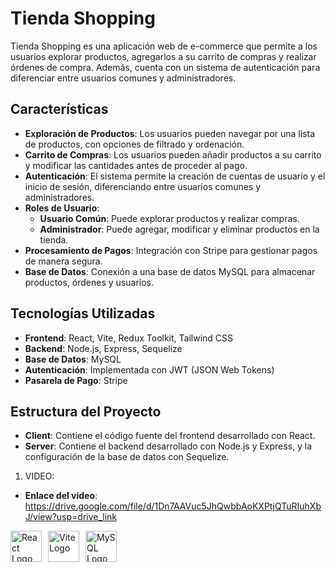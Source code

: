 # Tienda Shopping

Tienda Shopping es una aplicación web de e-commerce que permite a los usuarios explorar productos, agregarlos a su carrito de compras y realizar órdenes de compra. Además, cuenta con un sistema de autenticación para diferenciar entre usuarios comunes y administradores.

## Características

- **Exploración de Productos**: Los usuarios pueden navegar por una lista de productos, con opciones de filtrado y ordenación.
- **Carrito de Compras**: Los usuarios pueden añadir productos a su carrito y modificar las cantidades antes de proceder al pago.
- **Autenticación**: El sistema permite la creación de cuentas de usuario y el inicio de sesión, diferenciando entre usuarios comunes y administradores.
- **Roles de Usuario**:
  - **Usuario Común**: Puede explorar productos y realizar compras.
  - **Administrador**: Puede agregar, modificar y eliminar productos en la tienda.
- **Procesamiento de Pagos**: Integración con Stripe para gestionar pagos de manera segura.
- **Base de Datos**: Conexión a una base de datos MySQL para almacenar productos, órdenes y usuarios.

## Tecnologías Utilizadas

- **Frontend**: React, Vite, Redux Toolkit, Tailwind CSS
- **Backend**: Node.js, Express, Sequelize
- **Base de Datos**: MySQL
- **Autenticación**: Implementada con JWT (JSON Web Tokens)
- **Pasarela de Pago**: Stripe

## Estructura del Proyecto

- **Client**: Contiene el código fuente del frontend desarrollado con React.
- **Server**: Contiene el backend desarrollado con Node.js y Express, y la configuración de la base de datos con Sequelize.

1. VIDEO:

- **Enlace del video**: https://drive.google.com/file/d/1Dn7AAVuc5JhQwbbAoKXPtjQTuRIuhXbJ/view?usp=drive_link

<div style="display: flex; gap: 10px;"> <img src="https://upload.wikimedia.org/wikipedia/commons/a/a7/React-icon.svg" alt="React Logo" width="50" height="50"/> <img src="https://upload.wikimedia.org/wikipedia/commons/f/f1/Vitejs-logo.svg" alt="Vite Logo" width="50" height="50"/> <img src="https://upload.wikimedia.org/wikipedia/en/d/dd/MySQL_logo.svg" alt="MySQL Logo" width="50" height="50"/> </div>
